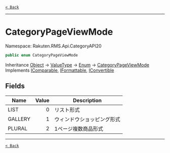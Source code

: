 [`< Back`](./)

---

# CategoryPageViewMode

Namespace: Rakuten.RMS.Api.CategoryAPI20

```csharp
public enum CategoryPageViewMode
```

Inheritance [Object](https://docs.microsoft.com/en-us/dotnet/api/system.object) → [ValueType](https://docs.microsoft.com/en-us/dotnet/api/system.valuetype) → [Enum](https://docs.microsoft.com/en-us/dotnet/api/system.enum) → [CategoryPageViewMode](./rakuten.rms.api.categoryapi20.categorypageviewmode)<br>
Implements [IComparable](https://docs.microsoft.com/en-us/dotnet/api/system.icomparable), [IFormattable](https://docs.microsoft.com/en-us/dotnet/api/system.iformattable), [IConvertible](https://docs.microsoft.com/en-us/dotnet/api/system.iconvertible)

## Fields

| Name | Value | Description |
| --- | --: | --- |
| LIST | 0 | リスト形式 |
| GALLERY | 1 | ウィンドウショッピング形式 |
| PLURAL | 2 | 1ページ複数商品形式 |

---

[`< Back`](./)
